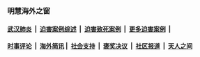 
### 明慧海外之窗

####  [武汉肺炎](indexes/365.md?t=01251700) &nbsp;|&nbsp;  [迫害案例综述](indexes/328.md?t=01251700) &nbsp;|&nbsp; [迫害致死案例](indexes/277.md?t=01251700)  &nbsp;|&nbsp; [更多迫害案例](indexes/81.md?t=01251700)  &nbsp;|&nbsp; 
####  [时事评论](indexes/251.md?t=01251700) &nbsp;|&nbsp; [海外简讯](indexes/245.md?t=01251700)&nbsp;|&nbsp;  [社会支持](indexes/140.md?t=01251700) &nbsp;|&nbsp; [褒奖决议](indexes/282.md?t=01251700) &nbsp;|&nbsp; [社区报道](indexes/91.md?t=01251700)  &nbsp;|&nbsp; [天人之间](indexes/78.md?t=01251700) 

